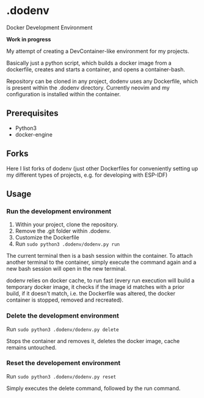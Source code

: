 # .dodenv
Docker Development Environment

**Work in progress**

My attempt of creating a DevContainer-like environment for my projects.

Basically just a python script, which builds a docker image from a dockerfile, 
creates and starts a container, and opens a container-bash.

Repository can be cloned in any project, dodenv uses any Dockerfile, which is 
present within the .dodenv directory. Currently neovim and my configuration is 
installed within the container.


## Prerequisites
- Python3
- docker-engine


## Forks
Here I list forks of dodenv (just other Dockerfiles for conveniently setting up my 
different types of projects, e.g. for developing with ESP-IDF)


## Usage
### Run the development environment
1. Within your project, clone the repository.
2. Remove the .git folder within .dodenv.
3. Customize the Dockerfile
4. Run ```sudo python3 .dodenv/dodenv.py run```

The current terminal then is a bash session within the container. To attach another 
terminal to the container, simply execute the command again and a new bash session 
will open in the new terminal. 

dodenv relies on docker cache, to run fast (every run execution will build a 
temporary docker image, it checks if the image id matches with a prior build, if it 
doesn't match, i.e. the Dockerfile was altered, the docker container is stopped, 
removed and recreated).

### Delete the development environment
Run ```sudo python3 .dodenv/dodenv.py delete```

Stops the container and removes it, deletes the docker image, cache remains untouched.

### Reset the developement environment
Run ```sudo python3 .dodenv/dodenv.py reset```

Simply executes the delete command, followed by the run command.
